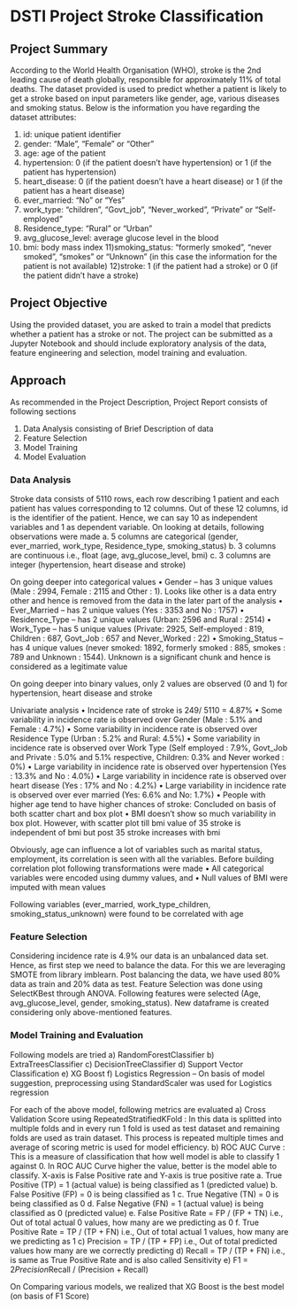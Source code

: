 # DSTI Project Stroke Classification

## Project Summary
According to the World Health Organisation (WHO), stroke is the 2nd leading cause of death globally, responsible for approximately 11% of total deaths. The dataset provided is used to predict whether a patient is likely to get a stroke based on input parameters like gender, age, various diseases and smoking status.
Below is the information you have regarding the dataset attributes:
1) id: unique patient identifier
2) gender: “Male”, “Female” or “Other”
3) age: age of the patient
4) hypertension: 0 (if the patient doesn’t have hypertension) or 1 (if the patient has hypertension)
5) heart_disease: 0 (if the patient doesn’t have a heart disease) or 1 (if the patient has a heart disease)
6) ever_married: “No” or “Yes”
7) work_type: “children”, “Govt_job”, “Never_worked”, “Private” or “Self-employed”
8) Residence_type: “Rural” or “Urban”
9) avg_glucose_level: average glucose level in the blood
10) bmi: body mass index
11)smoking_status: “formerly smoked”, “never smoked”, “smokes” or “Unknown” (in this case the information for the patient is not available)
12)stroke: 1 (if the patient had a stroke) or 0 (if the patient didn’t have a stroke)

## Project Objective
Using the provided dataset, you are asked to train a model that predicts whether a patient has a stroke or not. The project can be submitted as a Jupyter Notebook and should include exploratory analysis of the data, feature engineering and selection, model training and evaluation.

## Approach
As recommended in the Project Description, Project Report consists of following sections
1)	Data Analysis consisting of Brief Description of data
2)	Feature Selection
3)	Model Training
4)	Model Evaluation 

### Data Analysis
Stroke data consists of 5110 rows, each row describing 1 patient and each patient has values corresponding to 12 columns. Out of these 12 columns, id is the identifier of the patient. Hence, we can say 10 as independent variables and 1 as dependent variable. On looking at details, following observations were made
a.	5 columns are categorical (gender, ever_married, work_type, Residence_type, smoking_status)
b.	3 columns are continuous i.e., float (age, avg_glucose_level, bmi)
c.	3 columns are integer (hypertension, heart disease and stroke)

On going deeper into categorical values
• Gender – has 3 unique values (Male : 2994, Female : 2115 and Other : 1). Looks like other is a data entry other and hence is removed from the data in the later part of the analysis
• Ever_Married – has 2 unique values (Yes : 3353 and No : 1757)
• Residence_Type – has 2 unique values (Urban: 2596 and Rural : 2514)
• Work_Type – has 5 unique values (Private: 2925, Self-employed : 819, Children : 687, Govt_Job : 657 and Never_Worked : 22)
• Smoking_Status – has 4 unique values (never smoked: 1892, formerly smoked : 885, smokes : 789 and Unknown : 1544). Unknown is a significant chunk and hence is considered as a legitimate value

On going deeper into binary values, only 2 values are observed (0 and 1) for hypertension, heart disease and stroke

Univariate analysis
• Incidence rate of stroke is 249/ 5110 = 4.87%
• Some variability in incidence rate is observed over Gender (Male : 5.1% and Female : 4.7%)
• Some variability in incidence rate is observed over Residence Type (Urban : 5.2% and Rural: 4.5%)
• Some variability in incidence rate is observed over Work Type (Self employed : 7.9%, Govt_Job and Private : 5.0% and 5.1% respective, Children: 0.3% and Never worked : 0%)
• Large variability in incidence rate is observed over hypertension (Yes : 13.3% and No : 4.0%)
• Large variability in incidence rate is observed over heart disease (Yes : 17% and No : 4.2%)
• Large variability in incidence rate is observed over ever married (Yes: 6.6% and No: 1.7%)
• People with higher age tend to have higher chances of stroke: Concluded on basis of both scatter chart and box plot
• BMI doesn’t show so much variability in box plot. However, with scatter plot till bmi value of 35 stroke is independent of bmi but post 35 stroke increases with bmi

Obviously, age can influence a lot of variables such as marital status, employment, its correlation is seen with all the variables. Before building correlation plot following transformations were made
•	All categorical variables were encoded using dummy values, and 
•	Null values of BMI were imputed with mean values

Following variables (ever_married, work_type_children, smoking_status_unknown) were found to be correlated with age

### Feature Selection
Considering incidence rate is 4.9% our data is an unbalanced data set. Hence, as first step we need to balance the data. For this we are leveraging SMOTE from library imblearn. Post balancing the data, we have used 80% data as train and 20% data as test. Feature Selection was done using SelectKBest through ANOVA. Following features were selected (Age, avg_glucose_level, gender, smoking_status). New dataframe is created considering only above-mentioned features.

### Model Training and Evaluation

Following models are tried
a)	RandomForestClassifier
b)	ExtraTreesClassifier
c)	DecisionTreeClassifier
d)	Support Vector Classification
e)	XG Boost
f)	Logistics Regression – On basis of model suggestion, preprocessing using StandardScaler was used for Logistics regression

For each of the above model, following metrics are evaluated
a)	Cross Validation Score using RepeatedStratifiedKFold : In this data is splitted into multiple folds and in every run 1 fold is used as test dataset and remaining folds are used as train dataset. This process is repeated multiple times and average of scoring metric is used for model efficiency.
b)	ROC AUC Curve : This is a measure of classification that how well model is able to classify 1 against 0. In ROC AUC Curve higher the value, better is the model able to classify. X-axis is False Positive rate and Y-axis is true positive rate
      a.	True Positive (TP) = 1 (actual value) is being classified as 1 (predicted value)
      b.	False Positive (FP) = 0 is being classified as 1
      c.	True Negative (TN) = 0 is being classified as 0
      d.	False Negative (FN) = 1 (actual value) is being classified as 0 (predicted value)
      e.	False Positive Rate = FP / (FP + TN) i.e., Out of total actual 0 values, how many are we predicting as 0
      f.	True Positive Rate = TP / (TP + FN) i.e., Out of total actual 1 values, how many are we predicting as 1
c)	Precision = TP / (TP + FP) i.e., Out of total predicted values how many are we correctly predicting
d)	Recall = TP / (TP + FN) i.e., is same as True Positive Rate and is also called Sensitivity
e)	F1 = 2*Precision*Recall / (Precision + Recall)

On Comparing various models, we realized that XG Boost is the best model (on basis of F1 Score)


